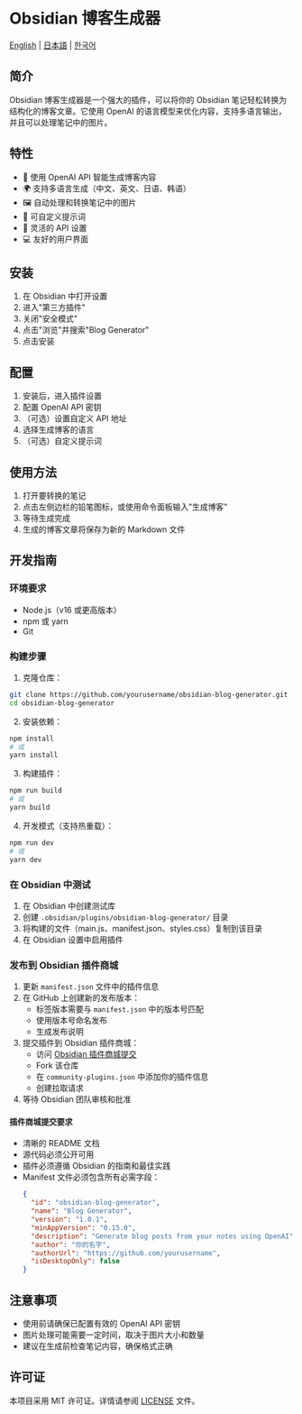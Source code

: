 # Obsidian 博客生成器

[English](README.md) | [日本語](README_ja.md) | [한국어](README_ko.md)

## 简介

Obsidian 博客生成器是一个强大的插件，可以将你的 Obsidian 笔记轻松转换为结构化的博客文章。它使用 OpenAI 的语言模型来优化内容，支持多语言输出，并且可以处理笔记中的图片。

## 特性

- 🤖 使用 OpenAI API 智能生成博客内容
- 🌍 支持多语言生成（中文、英文、日语、韩语）
- 🖼️ 自动处理和转换笔记中的图片
- 🎨 可自定义提示词
- 🔧 灵活的 API 设置
- 💻 友好的用户界面

## 安装

1. 在 Obsidian 中打开设置
2. 进入"第三方插件"
3. 关闭"安全模式"
4. 点击"浏览"并搜索"Blog Generator"
5. 点击安装

## 配置

1. 安装后，进入插件设置
2. 配置 OpenAI API 密钥
3. （可选）设置自定义 API 地址
4. 选择生成博客的语言
5. （可选）自定义提示词

## 使用方法

1. 打开要转换的笔记
2. 点击左侧边栏的铅笔图标，或使用命令面板输入"生成博客"
3. 等待生成完成
4. 生成的博客文章将保存为新的 Markdown 文件

## 开发指南

### 环境要求

- Node.js（v16 或更高版本）
- npm 或 yarn
- Git

### 构建步骤

1. 克隆仓库：
```bash
git clone https://github.com/yourusername/obsidian-blog-generator.git
cd obsidian-blog-generator
```

2. 安装依赖：
```bash
npm install
# 或
yarn install
```

3. 构建插件：
```bash
npm run build
# 或
yarn build
```

4. 开发模式（支持热重载）：
```bash
npm run dev
# 或
yarn dev
```

### 在 Obsidian 中测试

1. 在 Obsidian 中创建测试库
2. 创建 `.obsidian/plugins/obsidian-blog-generator/` 目录
3. 将构建的文件（main.js、manifest.json、styles.css）复制到该目录
4. 在 Obsidian 设置中启用插件

### 发布到 Obsidian 插件商城

1. 更新 `manifest.json` 文件中的插件信息
2. 在 GitHub 上创建新的发布版本：
   - 标签版本需要与 `manifest.json` 中的版本号匹配
   - 使用版本号命名发布
   - 生成发布说明
3. 提交插件到 Obsidian 插件商城：
   - 访问 [Obsidian 插件商城提交](https://github.com/obsidianmd/obsidian-releases)
   - Fork 该仓库
   - 在 `community-plugins.json` 中添加你的插件信息
   - 创建拉取请求
4. 等待 Obsidian 团队审核和批准

#### 插件商城提交要求

- 清晰的 README 文档
- 源代码必须公开可用
- 插件必须遵循 Obsidian 的指南和最佳实践
- Manifest 文件必须包含所有必需字段：
  ```json
  {
    "id": "obsidian-blog-generator",
    "name": "Blog Generator",
    "version": "1.0.1",
    "minAppVersion": "0.15.0",
    "description": "Generate blog posts from your notes using OpenAI",
    "author": "你的名字",
    "authorUrl": "https://github.com/yourusername",
    "isDesktopOnly": false
  }
  ```

## 注意事项

- 使用前请确保已配置有效的 OpenAI API 密钥
- 图片处理可能需要一定时间，取决于图片大小和数量
- 建议在生成前检查笔记内容，确保格式正确 

## 许可证

本项目采用 MIT 许可证。详情请参阅 [LICENSE](LICENSE) 文件。 